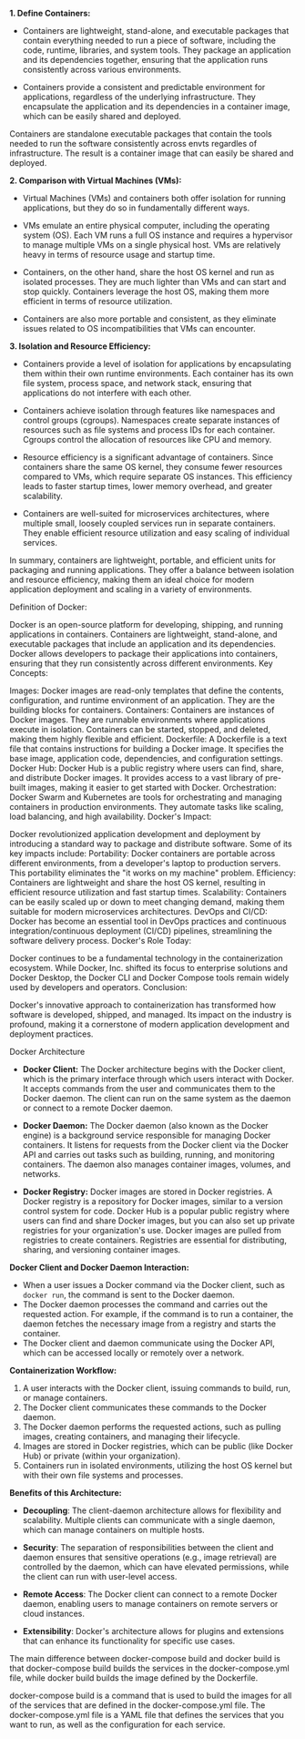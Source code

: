 **1. Define Containers:**
   - Containers are lightweight, stand-alone, and executable packages that contain everything needed to run a piece of software, including the code, runtime, libraries, and system tools. They package an application and its dependencies together, ensuring that the application runs consistently across various environments.

   - Containers provide a consistent and predictable environment for applications, regardless of the underlying infrastructure. They encapsulate the application and its dependencies in a container image, which can be easily shared and deployed.

   Containers are standalone executable packages that contain the tools needed to run the software consistently across envts regardles of infrastructure. The result is a container image that can easily be shared and deployed.


**2. Comparison with Virtual Machines (VMs):**
   - Virtual Machines (VMs) and containers both offer isolation for running applications, but they do so in fundamentally different ways.

   - VMs emulate an entire physical computer, including the operating system (OS). Each VM runs a full OS instance and requires a hypervisor to manage multiple VMs on a single physical host. VMs are relatively heavy in terms of resource usage and startup time.

   - Containers, on the other hand, share the host OS kernel and run as isolated processes. They are much lighter than VMs and can start and stop quickly. Containers leverage the host OS, making them more efficient in terms of resource utilization.

   - Containers are also more portable and consistent, as they eliminate issues related to OS incompatibilities that VMs can encounter.

**3. Isolation and Resource Efficiency:**
   - Containers provide a level of isolation for applications by encapsulating them within their own runtime environments. Each container has its own file system, process space, and network stack, ensuring that applications do not interfere with each other.

   - Containers achieve isolation through features like namespaces and control groups (cgroups). Namespaces create separate instances of resources such as file systems and process IDs for each container. Cgroups control the allocation of resources like CPU and memory.

   - Resource efficiency is a significant advantage of containers. Since containers share the same OS kernel, they consume fewer resources compared to VMs, which require separate OS instances. This efficiency leads to faster startup times, lower memory overhead, and greater scalability.

   - Containers are well-suited for microservices architectures, where multiple small, loosely coupled services run in separate containers. They enable efficient resource utilization and easy scaling of individual services.

In summary, containers are lightweight, portable, and efficient units for packaging and running applications. They offer a balance between isolation and resource efficiency, making them an ideal choice for modern application deployment and scaling in a variety of environments.


Definition of Docker:

Docker is an open-source platform for developing, shipping, and running applications in containers.
Containers are lightweight, stand-alone, and executable packages that include an application and its dependencies. Docker allows developers to package their applications into containers, ensuring that they run consistently across different environments.
Key Concepts:

Images: Docker images are read-only templates that define the contents, configuration, and runtime environment of an application. They are the building blocks for containers.
Containers: Containers are instances of Docker images. They are runnable environments where applications execute in isolation. Containers can be started, stopped, and deleted, making them highly flexible and efficient.
Dockerfile: A Dockerfile is a text file that contains instructions for building a Docker image. It specifies the base image, application code, dependencies, and configuration settings.
Docker Hub: Docker Hub is a public registry where users can find, share, and distribute Docker images. It provides access to a vast library of pre-built images, making it easier to get started with Docker.
Orchestration: Docker Swarm and Kubernetes are tools for orchestrating and managing containers in production environments. They automate tasks like scaling, load balancing, and high availability.
Docker's Impact:

Docker revolutionized application development and deployment by introducing a standard way to package and distribute software. Some of its key impacts include:
Portability: Docker containers are portable across different environments, from a developer's laptop to production servers. This portability eliminates the "it works on my machine" problem.
Efficiency: Containers are lightweight and share the host OS kernel, resulting in efficient resource utilization and fast startup times.
Scalability: Containers can be easily scaled up or down to meet changing demand, making them suitable for modern microservices architectures.
DevOps and CI/CD: Docker has become an essential tool in DevOps practices and continuous integration/continuous deployment (CI/CD) pipelines, streamlining the software delivery process.
Docker's Role Today:

Docker continues to be a fundamental technology in the containerization ecosystem. While Docker, Inc. shifted its focus to enterprise solutions and Docker Desktop, the Docker CLI and Docker Compose tools remain widely used by developers and operators.
Conclusion:

Docker's innovative approach to containerization has transformed how software is developed, shipped, and managed. Its impact on the industry is profound, making it a cornerstone of modern application development and deployment practices.



 Docker Architecture 

- **Docker Client:** The Docker architecture begins with the Docker client, which is the primary interface through which users interact with Docker. It accepts commands from the user and communicates them to the Docker daemon. The client can run on the same system as the daemon or connect to a remote Docker daemon.

- **Docker Daemon:** The Docker daemon (also known as the Docker engine) is a background service responsible for managing Docker containers. It listens for requests from the Docker client via the Docker API and carries out tasks such as building, running, and monitoring containers. The daemon also manages container images, volumes, and networks.

- **Docker Registry:** Docker images are stored in Docker registries. A Docker registry is a repository for Docker images, similar to a version control system for code. Docker Hub is a popular public registry where users can find and share Docker images, but you can also set up private registries for your organization's use. Docker images are pulled from registries to create containers. Registries are essential for distributing, sharing, and versioning container images.

**Docker Client and Docker Daemon Interaction:**
- When a user issues a Docker command via the Docker client, such as `docker run`, the command is sent to the Docker daemon.
- The Docker daemon processes the command and carries out the requested action. For example, if the command is to run a container, the daemon fetches the necessary image from a registry and starts the container.
- The Docker client and daemon communicate using the Docker API, which can be accessed locally or remotely over a network.

**Containerization Workflow:**
1. A user interacts with the Docker client, issuing commands to build, run, or manage containers.
2. The Docker client communicates these commands to the Docker daemon.
3. The Docker daemon performs the requested actions, such as pulling images, creating containers, and managing their lifecycle.
4. Images are stored in Docker registries, which can be public (like Docker Hub) or private (within your organization).
5. Containers run in isolated environments, utilizing the host OS kernel but with their own file systems and processes.

**Benefits of this Architecture:**
- **Decoupling**: The client-daemon architecture allows for flexibility and scalability. Multiple clients can communicate with a single daemon, which can manage containers on multiple hosts.

- **Security**: The separation of responsibilities between the client and daemon ensures that sensitive operations (e.g., image retrieval) are controlled by the daemon, which can have elevated permissions, while the client can run with user-level access.

- **Remote Access**: The Docker client can connect to a remote Docker daemon, enabling users to manage containers on remote servers or cloud instances.

- **Extensibility**: Docker's architecture allows for plugins and extensions that can enhance its functionality for specific use cases.






The main difference between docker-compose build and docker build is that docker-compose build builds the services in the docker-compose.yml file, while docker build builds the image defined by the Dockerfile.

docker-compose build is a command that is used to build the images for all of the services that are defined in the docker-compose.yml file. The docker-compose.yml file is a YAML file that defines the services that you want to run, as well as the configuration for each service.

